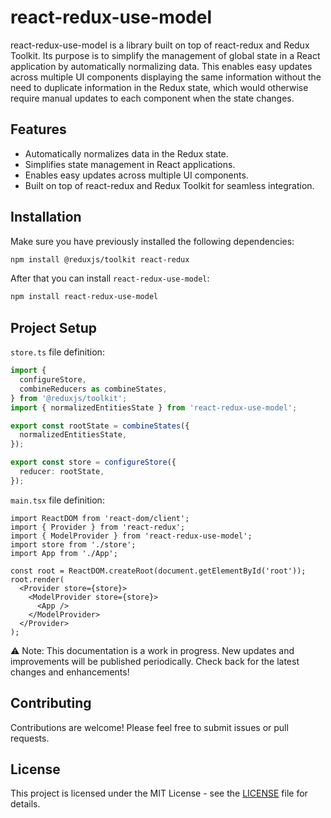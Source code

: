 # react-redux-use-model

react-redux-use-model is a library built on top of react-redux and Redux Toolkit. Its purpose is to simplify the management of global state in a React application by automatically normalizing data. This enables easy updates across multiple UI components displaying the same information without the need to duplicate information in the Redux state, which would otherwise require manual updates to each component when the state changes.

## Features

- Automatically normalizes data in the Redux state.
- Simplifies state management in React applications.
- Enables easy updates across multiple UI components.
- Built on top of react-redux and Redux Toolkit for seamless integration.

## Installation

Make sure you have previously installed the following dependencies:

```bash
npm install @reduxjs/toolkit react-redux
```

After that you can install `react-redux-use-model`:

```bash
npm install react-redux-use-model
```

## Project Setup

`store.ts` file definition:

```ts
import {
  configureStore,
  combineReducers as combineStates,
} from '@reduxjs/toolkit';
import { normalizedEntitiesState } from 'react-redux-use-model';

export const rootState = combineStates({
  normalizedEntitiesState,
});

export const store = configureStore({
  reducer: rootState,
});
```

`main.tsx` file definition:

```tsx
import ReactDOM from 'react-dom/client';
import { Provider } from 'react-redux';
import { ModelProvider } from 'react-redux-use-model';
import store from './store';
import App from './App';

const root = ReactDOM.createRoot(document.getElementById('root'));
root.render(
  <Provider store={store}>
    <ModelProvider store={store}>
      <App />
    </ModelProvider>
  </Provider>
);
```

⚠️ Note: This documentation is a work in progress. New updates and improvements will be published periodically. Check back for the latest changes and enhancements!

## Contributing

Contributions are welcome! Please feel free to submit issues or pull requests.

## License

This project is licensed under the MIT License - see the [LICENSE](/LICENSE.md) file for details.
